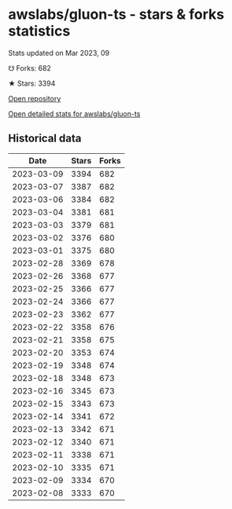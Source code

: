 # awslabs/gluon-ts - stars & forks statistics

Stats updated on Mar 2023, 09

☋ Forks: 682

★ Stars: 3394

[Open repository](https://github.com/awslabs/gluon-ts)

[Open detailed stats for awslabs/gluon-ts](https://reviewgithub.com/rep/awslabs/gluon-ts)

## Historical data
| Date | Stars | Forks |
|------|-------|-------|
| 2023-03-09 | 3394 | 682 | 
| 2023-03-07 | 3387 | 682 | 
| 2023-03-06 | 3384 | 682 | 
| 2023-03-04 | 3381 | 681 | 
| 2023-03-03 | 3379 | 681 | 
| 2023-03-02 | 3376 | 680 | 
| 2023-03-01 | 3375 | 680 | 
| 2023-02-28 | 3369 | 678 | 
| 2023-02-26 | 3368 | 677 | 
| 2023-02-25 | 3366 | 677 | 
| 2023-02-24 | 3366 | 677 | 
| 2023-02-23 | 3362 | 677 | 
| 2023-02-22 | 3358 | 676 | 
| 2023-02-21 | 3358 | 675 | 
| 2023-02-20 | 3353 | 674 | 
| 2023-02-19 | 3348 | 674 | 
| 2023-02-18 | 3348 | 673 | 
| 2023-02-16 | 3345 | 673 | 
| 2023-02-15 | 3343 | 673 | 
| 2023-02-14 | 3341 | 672 | 
| 2023-02-13 | 3342 | 671 | 
| 2023-02-12 | 3340 | 671 | 
| 2023-02-11 | 3338 | 671 | 
| 2023-02-10 | 3335 | 671 | 
| 2023-02-09 | 3334 | 670 | 
| 2023-02-08 | 3333 | 670 | 

